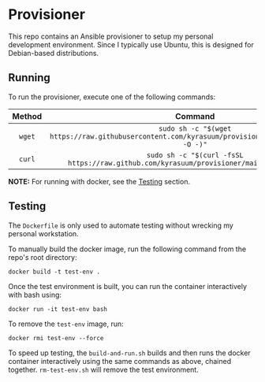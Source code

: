 # Provisioner
This repo contains an Ansible provisioner to setup my personal development environment.
Since I typically use Ubuntu, this is designed for Debian-based distributions.

## Running
To run the provisioner, execute one of the following commands:

| Method | Command |
|:-:|:-:|
| `wget` | `sudo sh -c "$(wget https://raw.githubusercontent.com/kyrasuum/provisioner/main/provision.sh -O -)"` |
| `curl` | `sudo sh -c "$(curl -fsSL https://raw.github.com/kyrasuum/provisioner/main/provision.sh)"` |

**NOTE:** For running with docker, see the [Testing](#testing) section.

## Testing
The `Dockerfile` is only used to automate testing without wrecking my personal workstation.

To manually build the docker image, run the following command from the repo's root directory:
```
docker build -t test-env .
```
Once the test environment is built, you can run the container interactively with bash using:
```
docker run -it test-env bash
```
To remove the `test-env` image, run:
```
docker rmi test-env --force
```

To speed up testing, the `build-and-run.sh` builds and then runs the docker container interactively
using the same commands as above, chained together. `rm-test-env.sh` will remove the test environment.
